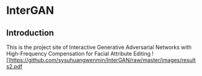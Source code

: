 # InterGAN
## Introduction
This is the project site of Interactive Generative Adversarial Networks with High-Frequency Compensation for Facial Attribute Editing
![]https://github.com/sysuhuangwenmin/InterGAN/raw/master/images/results2.pdf
